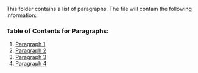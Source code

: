 This folder contains a list of paragraphs. The file will contain the following information:

### Table of Contents for Paragraphs:
1. [Paragraph 1](paragraph-1/readme.md)
2. [Paragraph 2](paragraph-2/readme.md)
3. [Paragraph 3](paragraph-3/readme.md)
4. [Paragraph 4](paragraph-4/readme.md)
